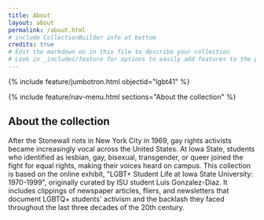 ```yaml
---
title: About
layout: about
permalink: /about.html
# include CollectionBuilder info at bottom
credits: true
# Edit the markdown on in this file to describe your collection
# Look in _includes/feature for options to easily add features to the page
---
```


{% include feature/jumbotron.html objectid="lgbt41" %} 

{% include feature/nav-menu.html sections="About the collection" %}

## About the collection

After the Stonewall riots in New York City in 1969, gay rights activists became increasingly vocal across the United States. At Iowa State, students who identified as lesbian, gay, bisexual, transgender, or queer joined the fight for equal rights, making their voices heard on campus. This collection is based on the online exhibit, "LGBT+ Student Life at Iowa State University: 1970-1999", originally curated by ISU student Luis Gonzalez-Diaz. It includes clippings of newspaper articles, fliers, and newsletters that document LGBTQ+ students' activism and the backlash they faced throughout the last three decades of the 20th century.